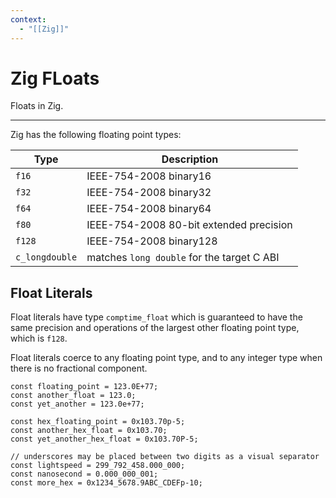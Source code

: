 ```yaml
---
context:
  - "[[Zig]]"
---
```


# Zig FLoats

Floats in Zig.

---

Zig has the following floating point types:

| Type           | Description                                |
| -------------- | ------------------------------------------ |
| `f16`          | IEEE-754-2008 binary16                     |
| `f32`          | IEEE-754-2008 binary32                     |
| `f64`          | IEEE-754-2008 binary64                     |
| `f80`          | IEEE-754-2008 80-bit extended precision    |
| `f128`         | IEEE-754-2008 binary128                    |
| `c_longdouble` | matches `long double` for the target C ABI |

## Float Literals

Float literals have type `comptime_float` which is guaranteed to have the same precision and operations of the largest other floating point type, which is `f128`.

Float literals coerce to any floating point type, and to any integer type when there is no fractional component.

```zig
const floating_point = 123.0E+77;
const another_float = 123.0;
const yet_another = 123.0e+77;

const hex_floating_point = 0x103.70p-5;
const another_hex_float = 0x103.70;
const yet_another_hex_float = 0x103.70P-5;

// underscores may be placed between two digits as a visual separator
const lightspeed = 299_792_458.000_000;
const nanosecond = 0.000_000_001;
const more_hex = 0x1234_5678.9ABC_CDEFp-10;
```
